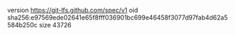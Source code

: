 version https://git-lfs.github.com/spec/v1
oid sha256:e97569ede02641e65f8fff036901bc699e46458f3077d97fab4d62a5584b250c
size 43726
